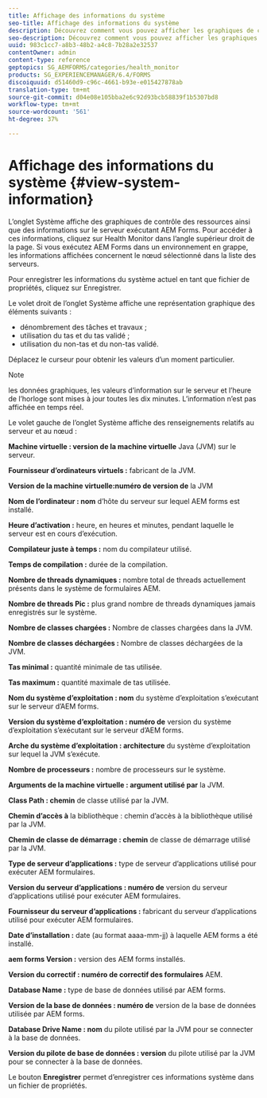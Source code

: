 ```yaml
---
title: Affichage des informations du système
seo-title: Affichage des informations du système
description: Découvrez comment vous pouvez afficher les graphiques de contrôle des ressources et les informations sur le serveur exécutant AEM Forms.
seo-description: Découvrez comment vous pouvez afficher les graphiques de contrôle des ressources et les informations sur le serveur exécutant AEM Forms.
uuid: 983c1cc7-a8b3-48b2-a4c8-7b28a2e32537
contentOwner: admin
content-type: reference
geptopics: SG_AEMFORMS/categories/health_monitor
products: SG_EXPERIENCEMANAGER/6.4/FORMS
discoiquuid: d51460d9-c96c-4661-b93e-e015427878ab
translation-type: tm+mt
source-git-commit: d04e08e105bba2e6c92d93bcb58839f1b5307bd8
workflow-type: tm+mt
source-wordcount: '561'
ht-degree: 37%

---
```



# Affichage des informations du système {#view-system-information}

L’onglet Système affiche des graphiques de contrôle des ressources ainsi que des informations sur le serveur exécutant AEM Forms. Pour accéder à ces informations, cliquez sur Health Monitor dans l’angle supérieur droit de la page. Si vous exécutez AEM Forms dans un environnement en grappe, les informations affichées concernent le nœud sélectionné dans la liste des serveurs.

Pour enregistrer les informations du système actuel en tant que fichier de propriétés, cliquez sur Enregistrer.

Le volet droit de l’onglet Système affiche une représentation graphique des éléments suivants :

* dénombrement des tâches et travaux ;
* utilisation du tas et du tas validé ;
* utilisation du non-tas et du non-tas validé.

Déplacez le curseur pour obtenir les valeurs d’un moment particulier.

>[!NOTE]
>
>les données graphiques, les valeurs d’information sur le serveur et l’heure de l’horloge sont mises à jour toutes les dix minutes. L’information n’est pas affichée en temps réel.

Le volet gauche de l’onglet Système affiche des renseignements relatifs au serveur et au nœud :

**Machine virtuelle : version de la machine virtuelle** Java (JVM) sur le serveur.

**Fournisseur d’ordinateurs virtuels :** fabricant de la JVM.

**Version de la machine virtuelle:numéro de version de** la JVM

**Nom de l’ordinateur : nom** d’hôte du serveur sur lequel AEM forms est installé.

**Heure d’activation :** heure, en heures et minutes, pendant laquelle le serveur est en cours d’exécution.

**Compilateur juste à temps :** nom du compilateur utilisé.

**Temps de compilation :** durée de la compilation.

**Nombre de threads dynamiques :** nombre total de threads actuellement présents dans le système de formulaires AEM.

**Nombre de threads Pic :** plus grand nombre de threads dynamiques jamais enregistrés sur le système.

**Nombre de classes chargées :** Nombre de classes chargées dans la JVM.

**Nombre de classes déchargées :** Nombre de classes déchargées de la JVM.

**Tas minimal :** quantité minimale de tas utilisée.

**Tas maximum :** quantité maximale de tas utilisée.

**Nom du système d’exploitation : nom** du système d’exploitation s’exécutant sur le serveur d’AEM forms.

**Version du système d’exploitation : numéro de** version du système d’exploitation s’exécutant sur le serveur d’AEM forms.

**Arche du système d’exploitation : architecture** du système d’exploitation sur lequel la JVM s’exécute.

**Nombre de processeurs :** nombre de processeurs sur le système.

**Arguments de la machine virtuelle : argument utilisé par** la JVM.

**Class Path : chemin** de classe utilisé par la JVM.

**Chemin d’accès à** la bibliothèque : chemin d’accès à la bibliothèque utilisé par la JVM.

**Chemin de classe de démarrage : chemin** de classe de démarrage utilisé par la JVM.

**Type de serveur d’applications :** type de serveur d’applications utilisé pour exécuter AEM formulaires.

**Version du serveur d’applications : numéro de** version du serveur d’applications utilisé pour exécuter AEM formulaires.

**Fournisseur du serveur d’applications :** fabricant du serveur d’applications utilisé pour exécuter AEM formulaires.

**Date d’installation :** date (au format aaaa-mm-jj) à laquelle AEM forms a été installé.

**aem forms Version :** version des AEM forms installés.

**Version du correctif : numéro de correctif des formulaires** AEM.

**Database Name :** type de base de données utilisé par AEM forms.

**Version de la base de données : numéro de** version de la base de données utilisée par AEM forms.

**Database Drive Name : nom** du pilote utilisé par la JVM pour se connecter à la base de données.

**Version du pilote de base de données : version** du pilote utilisé par la JVM pour se connecter à la base de données.

Le bouton **Enregistrer** permet d’enregistrer ces informations système dans un fichier de propriétés.
